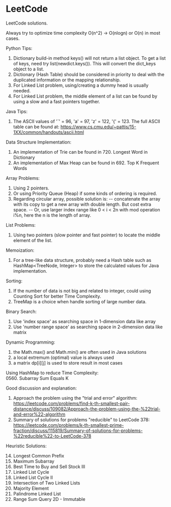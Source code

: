 # LeetCode
LeetCode solutions.

Always try to optimize time complexity O(n^2) -> O(nlogn) or O(n) in most cases.

Python Tips:
1. Dictionary build-in method keys() will not return a list object. To get a list of keys, need try list(newdict.keys()). This will convert the dict_keys object to a list.
2. Dictionary (Hash Table) should be considered in priority to deal with the duplicated information or the mapping relationship.
3. For Linked List problem, using/creating a dummy head is usually needed.
4. For Linked List problem, the middle element of a list can be found by using a slow and a fast pointers together.

Java Tips:
1. The ASCII values of '`' = 96, 'a' = 97, 'z' = 122, '{' = 123.
   The full ASCII table can be found at: https://www.cs.cmu.edu/~pattis/15-1XX/common/handouts/ascii.html

Data Structure Implementation:
1. An implementation of Trie can be found in 720. Longest Word in Dictionary
2. An implementation of Max Heap can be found in 692. Top K Frequent Words


Array Problems:  
1. Using 2 pointers.  
2. Or using Priority Queue (Heap) if some kinds of ordering is required.
3. Regarding circular array, possible solution is:
-- concatenate the array with its copy to get a new array with double length. But cost extra space.
-- Or, use larger index range like 0 < i < 2n with mod operation i%n,  here the n is the length of array.

List Problems:
1. Using two pointers (slow pointer and fast pointer) to locate the middle element of the list.

Memoization:  
1. For a tree-like data structure, probably need a Hash table such as HashMap<TreeNode, Integer> to store the calculated values for Java implementation.

Sorting:  
1. If the number of data is not big and related to integer, could using Counting Sort for better Time Complexity.
2. TreeMap is a choice when handle sorting of large number data.

Binary Search:
1. Use 'index space' as searching space in 1-dimension data like array
2. Use 'number range space' as searching space in 2-dimension data like matrix

Dynamic Programming:
1. the Math.max() and Math.min() are often used in Java solutions
2. a local extremum (optimal) value is always used
3. a matrix dp[i][j] is used to store result in most cases

Using HashMap to reduce Time Complexity:  
0560. Subarray Sum Equals K


Good discussion and explanation:
1. Approach the problem using the "trial and error" algorithm:  
https://leetcode.com/problems/find-k-th-smallest-pair-distance/discuss/109082/Approach-the-problem-using-the-%22trial-and-error%22-algorithm
2. Summary of solutions for problems "reducible" to LeetCode 378:  
https://leetcode.com/problems/k-th-smallest-prime-fraction/discuss/115819/Summary-of-solutions-for-problems-%22reducible%22-to-LeetCode-378


Heuristic Solutions:

0014. Longest Common Prefix  
0053. Maximum Subarray 
0123. Best Time to Buy and Sell Stock III 
0141. Linked List Cycle 
0142. Linked List Cycle II 
0160. Intersection of Two Linked Lists 
0169. Majority Element 
0234. Palindrome Linked List 
0304. Range Sum Query 2D - Immutable
